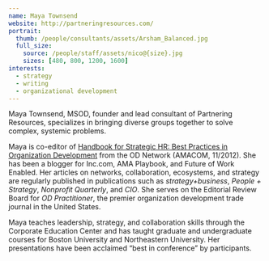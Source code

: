 ```yaml
---
name: Maya Townsend
website: http://partneringresources.com/
portrait:
  thumb: /people/consultants/assets/Arsham_Balanced.jpg
  full_size:
    source: /people/staff/assets/nico@{size}.jpg
    sizes: [480, 800, 1200, 1600]
interests:
  - strategy
  - writing
  - organizational development
---
```


Maya Townsend, MSOD, founder and lead consultant of Partnering Resources, specializes in bringing diverse groups together to solve complex, systemic problems.

Maya is co-editor of [Handbook for Strategic HR: Best Practices in Organization Development](http://amzn.to/TBkVT0) from the OD Network (AMACOM, 11/2012). She has been a blogger for Inc.com, AMA Playbook, and Future of Work Enabled. Her articles on networks, collaboration, ecosystems, and strategy are regularly published in publications such as _strategy+business_, _People + Strategy_, _Nonprofit Quarterly_, and _CIO_. She serves on the Editorial Review Board for _OD Practitioner_, the premier organization development trade journal in the United States.

Maya teaches leadership, strategy, and collaboration skills through the Corporate Education Center and has taught graduate and undergraduate courses for Boston University and Northeastern University. Her presentations have been acclaimed “best in conference” by participants.

